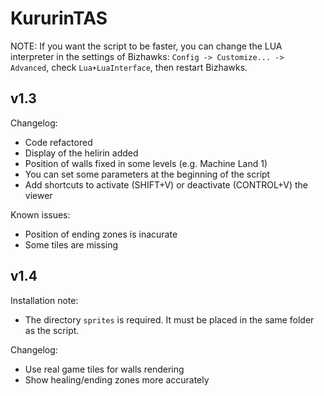 # KururinTAS

NOTE: If you want the script to be faster, you can change the LUA interpreter in the settings of Bizhawks: `Config -> Customize... -> Advanced`, check `Lua+LuaInterface`, then restart Bizhawks.

## v1.3

Changelog:
 - Code refactored
 - Display of the helirin added
 - Position of walls fixed in some levels (e.g. Machine Land 1)
 - You can set some parameters at the beginning of the script
 - Add shortcuts to activate (SHIFT+V) or deactivate (CONTROL+V) the viewer
 
Known issues:
 - Position of ending zones is inacurate
 - Some tiles are missing

## v1.4

Installation note:
 - The directory `sprites` is required. It must be placed in the same folder as the script.

Changelog:
 - Use real game tiles for walls rendering
 - Show healing/ending zones more accurately
 